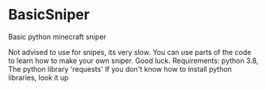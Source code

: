 # BasicSniper
Basic python minecraft sniper

Not advised to use for snipes, its very slow.
You can use parts of the code to learn how to make your own sniper.
Good luck.
Requirements: 
python 3.8,
The python library 'requests'
If you don't know how to install python libraries, look it up
